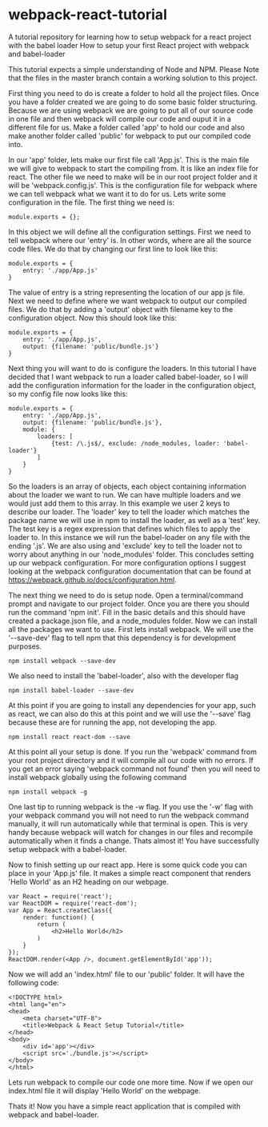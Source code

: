 # webpack-react-tutorial
A tutorial repository for learning how to setup webpack for a react project with the babel loader
How to setup your first React project with webpack and babel-loader

This tutorial expects a simple understanding of Node and NPM. Please Note that the files in the master
branch contain a working solution to this project.

First thing you need to do is create a folder to hold all the project files. Once you have a folder created
we are going to do some basic folder structuring. Because we are using webpack we are going to put all of
our source code in one file and then webpack will compile our code and ouput it in a different file for
us. Make a folder called 'app' to hold our code and also make another folder called 'public' for webpack to 
put our compiled code into.

In our 'app' folder, lets make our first file call 'App.js'. This is the main file we will give to webpack
to start the compiling from. It is like an index file for react. The other file we need to make will be in
our root project folder and it will be 'webpack.config.js'. This is the configuration file for webpack
where we can tell webpack what we want it to do for us. Lets write some configuration in the file.
The first thing we need is:

	module.exports = {};

In this object we will define all the configuration settings. First we need to tell webpack where our
'entry' is. In other words, where are all the source code files. We do that by changing our first line
to look like this:

	module.exports = {
		entry: './app/App.js'
	}

The value of entry is a string representing the location of our app js file. Next we need to define where
we want webpack to output our compiled files. We do that by adding a 'output' object with filename key to 
the configuration object. Now this should look like this:

	module.exports = {
		entry: './app/App.js',
		output: {filename: 'public/bundle.js'}
	}

Next thing you will want to do is configure the loaders. In this tutorial I have decided that I want webpack
to run a loader called babel-loader, so I will add the configuration information for the loader in the configuration
object, so my config file now looks like this:

	module.exports = {
		entry: './app/App.js',
		output: {filename: 'public/bundle.js'},
		module: {
			loaders: [
				{test: /\.js$/, exclude: /node_modules, loader: 'babel-loader'}
			]
		}
	}

So the loaders is an array of objects, each object containing information about the loader we want to run. We
can have multiple loaders and we would just add them to this array. In this example we user 2 keys to describe
our loader. The 'loader' key to tell the loader which matches the package name we will use in npm to install
the loader, as well as a 'test' key. The test key is a regex expression that defines which files to apply
the loader to. In this instance we will run the babel-loader on any file with the ending '.js'. We are also
using and 'exclude' key to tell the loader not to worry about anything in our 'node_modules' folder. This concludes
setting up our webpack configuration. For more configuration options I suggest looking at the webpack configuration
documentation that can be found at https://webpack.github.io/docs/configuration.html.

The next thing we need to do is setup node. Open a terminal/command prompt and navigate to our project folder.
Once you are there you should run the command 'npm init'. Fill in the basic details and this should have
created a package.json file, and a node_modules folder. Now we can install all the packages we want to use.
First lets install webpack. We will use the '--save-dev' flag to tell npm that this dependency is for 
development purposes.

	npm install webpack --save-dev

We also need to install the 'babel-loader', also with the developer flag

	npm install babel-loader --save-dev

At this point if you are going to install any dependencies for your app, such as react, we can also do this
at this point and we will use the '--save' flag because these are for running the app, not developing the app.

	npm install react react-dom --save

At this point all your setup is done. If you run the 'webpack' command from your root project directory and it 
will compile all our code with no errors. If you get an error saying 'webpack command not found' then you will
need to install webpack globally using the following command

	npm install webpack -g

One last tip to running webpack is the -w flag. If you use the '-w' flag with your webpack command you will
not need to run the webpack command manually, it will run automatically while that terminal is open. This
is very handy because webpack will watch for changes in our files and recompile automatically when it finds
a change. Thats almost it! You have successfully setup webpack with a babel-loader.

Now to finish setting up our react app.
Here is some quick code you can place in your 'App.js' file. It makes a simple react component that renders
'Hello World' as an H2 heading on our webpage.

	var React = require('react');
	var ReactDOM = require('react-dom');
	var App = React.createClass({
	    render: function() {
	        return (
	            <h2>Hello World</h2>
	        )
	    }
	});
	ReactDOM.render(<App />, document.getElementById('app'));

Now we will add an 'index.html' file to our 'public' folder. It will have the following code:

	<!DOCTYPE html>
	<html lang="en">
	<head>
		<meta charset="UTF-8">
		<title>Webpack & React Setup Tutorial</title>
	</head>
	<body>
		<div id='app'></div>
	    <script src='./bundle.js'></script>
	</body>
	</html>

Lets run webpack to compile our code one more time. Now if we open our index.html file it will display 
'Hello World' on the webpage.

Thats it! Now you have a simple react application that is compiled with webpack and babel-loader.
